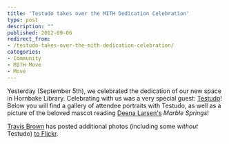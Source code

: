 ```yaml
---
title: 'Testudo takes over the MITH Dedication Celebration'
type: post
description: ""
published: 2012-09-06
redirect_from: 
- /testudo-takes-over-the-mith-dedication-celebration/
categories:
- Community
- MITH Move
- Move
---
```

Yesterday (September 5th), we celebrated the dedication of our new space in Hornbake Library. Celebrating with us was a very special guest: [Testudo](http://www.umd.edu/testudo.html "All About Testudo")! Below you will find a gallery of attendee portraits with Testudo, as well as a picture of the beloved mascot reading [Deena Larsen's](http://mith.umd.edu/larsen/ "The Deena Larsen Collection") _Marble Springs_!

[Travis Brown](http://mith.umd.edu/people/person/travis-brown/ "Travis Brown") has posted additional photos (including some _without_ Testudo) [to Flickr](http://www.flickr.com/photos/travisbrown/sets/72157631427840226/with/7939890054/ "Travis Brown's Flickr page").
